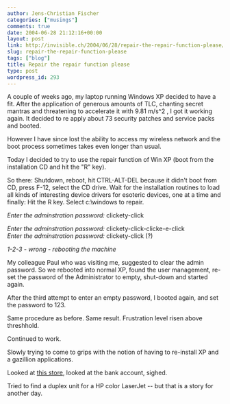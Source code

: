 ```yaml
---
author: Jens-Christian Fischer
categories: ["musings"]
comments: true
date: 2004-06-28 21:12:16+00:00
layout: post
link: http://invisible.ch/2004/06/28/repair-the-repair-function-please/
slug: repair-the-repair-function-please
tags: ["blog"]
title: Repair the repair function please
type: post
wordpress_id: 293
---
```


A couple of weeks ago, my laptop running Windows XP decided to have a fit. After the application of generous amounts of TLC, chanting secret mantras and threatening to accelerate it with 9.81 m/s^2 , I got it working again. It decided to re apply about 73 security patches and service packs and booted.

However I have since lost the ability to access my wireless network and the boot process sometimes takes even longer than usual.

Today I decided to try to use the repair function of Win XP (boot from the installation CD and hit the "R" key).

So there: Shutdown, reboot, hit CTRL-ALT-DEL because it didn't boot from CD, press F-12, select the CD drive. Wait for the installation routines to load all kinds of interesting device drivers for esoteric devices, one at a time and finally: Hit the R key. Select c:\windows to repair.

_Enter the adminstration password:_ clickety-click  

_Enter the adminstration password:_ clickety-click-clicke-e-click  
_Enter the adminstration password:_ clickety-click (?)  

_1-2-3 - wrong - rebooting the machine_  


My colleague Paul who was visiting me, suggested to clear the admin password. So we rebooted into normal XP, found the user management, re-set the password of the Administrator to empty, shut-down and started again.

After the third attempt to enter an empty password, I booted again, and set the password to 123.

Same procedure as before. Same result. Frustration level risen above threshhold.

Continued to work.

Slowly trying to come to grips with the notion of having to re-install XP and a gazillion applications.

Looked at [this store](http://store.apple.com/), looked at the bank account, sighed.

Tried to find a duplex unit for a HP color LaserJet -- but that is a story for another day.
